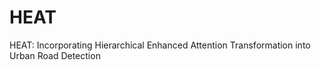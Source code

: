 # HEAT
HEAT: Incorporating Hierarchical Enhanced Attention Transformation into Urban Road Detection
